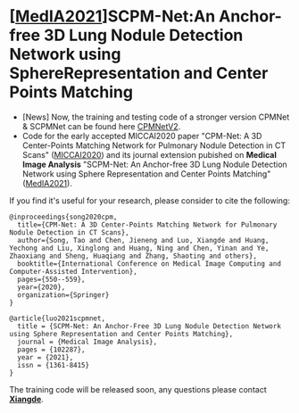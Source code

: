 # [[MedIA2021](https://www.sciencedirect.com/science/article/abs/pii/S1361841521003327)]SCPM-Net:An Anchor-free 3D Lung Nodule Detection Network using SphereRepresentation and Center Points Matching
* [News] Now, the training and testing code of a stronger version CPMNet & SCPMNet can be found here [CPMNetV2](https://github.com/Luoxd1996/CPMNetv2).
* Code for the early accepted MICCAI2020 paper "CPM-Net: A 3D Center-Points Matching Network for Pulmonary Nodule Detection in CT Scans" ([MICCAI2020](https://link.springer.com/chapter/10.1007/978-3-030-59725-2_53)) and its journal extension pubished on **Medical Image Analysis** "SCPM-Net: An Anchor-free 3D Lung Nodule Detection Network using Sphere Representation and Center Points Matching" ([MedIA2021](https://www.sciencedirect.com/science/article/abs/pii/S1361841521003327)).

If you find it's useful for your research, please consider to cite the following:

    @inproceedings{song2020cpm,
      title={CPM-Net: A 3D Center-Points Matching Network for Pulmonary Nodule Detection in CT Scans},
      author={Song, Tao and Chen, Jieneng and Luo, Xiangde and Huang, Yechong and Liu, Xinglong and Huang, Ning and Chen, Yinan and Ye, Zhaoxiang and Sheng, Huaqiang and Zhang, Shaoting and others},
      booktitle={International Conference on Medical Image Computing and Computer-Assisted Intervention},
      pages={550--559},
      year={2020},
      organization={Springer}
    }
    
    @article{luo2021scpmnet,
      title = {SCPM-Net: An Anchor-Free 3D Lung Nodule Detection Network using Sphere Representation and Center Points Matching},
      journal = {Medical Image Analysis},
      pages = {102287},
      year = {2021},
      issn = {1361-8415}
    }
    
The training code will be released soon, any questions please contact **[Xiangde](https://luoxd1996.github.io)**.
